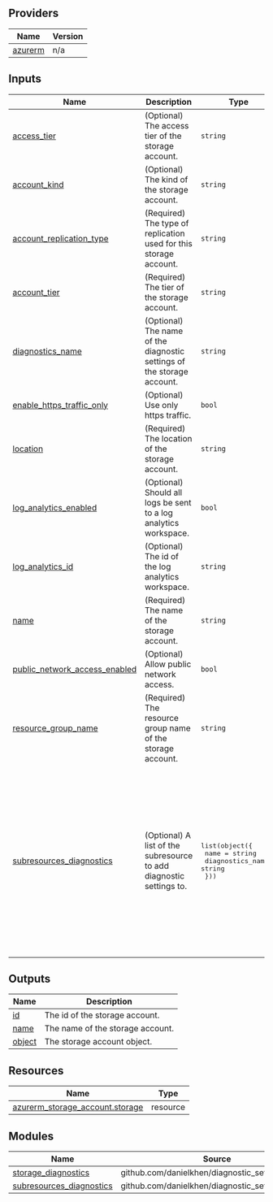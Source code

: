 <!-- BEGIN_TF_DOCS -->

## Providers

| Name | Version |
|------|---------|
| <a name="provider_azurerm"></a> [azurerm](#provider\_azurerm) | n/a |

## Inputs

| Name | Description | Type | Default | Required |
|------|-------------|------|---------|:--------:|
| <a name="input_access_tier"></a> [access\_tier](#input\_access\_tier) | (Optional) The access tier of the storage account. | `string` | `"Hot"` | no |
| <a name="input_account_kind"></a> [account\_kind](#input\_account\_kind) | (Optional) The kind of the storage account. | `string` | `"StorageV2"` | no |
| <a name="input_account_replication_type"></a> [account\_replication\_type](#input\_account\_replication\_type) | (Required) The type of replication used for this storage account. | `string` | n/a | yes |
| <a name="input_account_tier"></a> [account\_tier](#input\_account\_tier) | (Required) The tier of the storage account. | `string` | n/a | yes |
| <a name="input_diagnostics_name"></a> [diagnostics\_name](#input\_diagnostics\_name) | (Optional) The name of the diagnostic settings of the storage account. | `string` | `"storage-diagnostics"` | no |
| <a name="input_enable_https_traffic_only"></a> [enable\_https\_traffic\_only](#input\_enable\_https\_traffic\_only) | (Optional) Use only https traffic. | `bool` | `true` | no |
| <a name="input_location"></a> [location](#input\_location) | (Required) The location of the storage account. | `string` | n/a | yes |
| <a name="input_log_analytics_enabled"></a> [log\_analytics\_enabled](#input\_log\_analytics\_enabled) | (Optional) Should all logs be sent to a log analytics workspace. | `bool` | `false` | no |
| <a name="input_log_analytics_id"></a> [log\_analytics\_id](#input\_log\_analytics\_id) | (Optional) The id of the log analytics workspace. | `string` | `null` | no |
| <a name="input_name"></a> [name](#input\_name) | (Required) The name of the storage account. | `string` | n/a | yes |
| <a name="input_public_network_access_enabled"></a> [public\_network\_access\_enabled](#input\_public\_network\_access\_enabled) | (Optional) Allow public network access. | `bool` | `false` | no |
| <a name="input_resource_group_name"></a> [resource\_group\_name](#input\_resource\_group\_name) | (Required) The resource group name of the storage account. | `string` | n/a | yes |
| <a name="input_subresources_diagnostics"></a> [subresources\_diagnostics](#input\_subresources\_diagnostics) | (Optional) A list of the subresource to add diagnostic settings to. | <pre>list(object({<br>    name             = string<br>    diagnostics_name = string<br>  }))</pre> | <pre>[<br>  {<br>    "diagnostics_name": "blob-diagnostics",<br>    "name": "blob"<br>  },<br>  {<br>    "diagnostics_name": "queue-diagnostics",<br>    "name": "queue"<br>  },<br>  {<br>    "diagnostics_name": "file-diagnostics",<br>    "name": "file"<br>  },<br>  {<br>    "diagnostics_name": "table-diagnostics",<br>    "name": "table"<br>  }<br>]</pre> | no |

## Outputs

| Name | Description |
|------|-------------|
| <a name="output_id"></a> [id](#output\_id) | The id of the storage account. |
| <a name="output_name"></a> [name](#output\_name) | The name of the storage account. |
| <a name="output_object"></a> [object](#output\_object) | The storage account object. |

## Resources

| Name | Type |
|------|------|
| [azurerm_storage_account.storage](https://registry.terraform.io/providers/hashicorp/azurerm/latest/docs/resources/storage_account) | resource |

## Modules

| Name | Source | Version |
|------|--------|---------|
| <a name="module_storage_diagnostics"></a> [storage\_diagnostics](#module\_storage\_diagnostics) | github.com/danielkhen/diagnostic_setting_module | n/a |
| <a name="module_subresources_diagnostics"></a> [subresources\_diagnostics](#module\_subresources\_diagnostics) | github.com/danielkhen/diagnostic_setting_module | n/a |
<!-- END_TF_DOCS -->